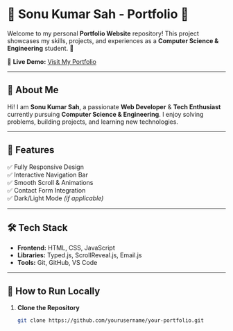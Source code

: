 # 🌟 Sonu Kumar Sah - Portfolio 🌟

Welcome to my personal **Portfolio Website** repository! This project showcases my skills, projects, and experiences as a **Computer Science & Engineering** student. 🚀  

🔗 **Live Demo:** [Visit My Portfolio](https://your-portfolio-link.com)

---

## 📜 **About Me**
Hi! I am **Sonu Kumar Sah**, a passionate **Web Developer** & **Tech Enthusiast** currently pursuing **Computer Science & Engineering**. I enjoy solving problems, building projects, and learning new technologies.  

---

## 🎨 **Features**
✅ Fully Responsive Design  
✅ Interactive Navigation Bar  
✅ Smooth Scroll & Animations  
✅ Contact Form Integration  
✅ Dark/Light Mode *(if applicable)*  

---

## 🛠️ **Tech Stack**
- **Frontend:** HTML, CSS, JavaScript  
- **Libraries:** Typed.js, ScrollReveal.js, Email.js  
- **Tools:** Git, GitHub, VS Code  

---

## 🚀 **How to Run Locally**
1. **Clone the Repository**
   ```sh
   git clone https://github.com/yourusername/your-portfolio.git
